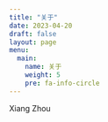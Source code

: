 ```yaml
---
title: "关于"
date: 2023-04-20
draft: false
layout: page
menu:
  main:
    name: 关于
    weight: 5
    pre: fa-info-circle
---
```


Xiang Zhou

